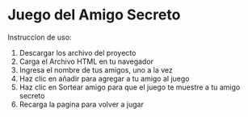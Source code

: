 <h1>Juego del Amigo Secreto</h1>
<p>Instruccion de uso:</p>

1. Descargar los archivo del proyecto
2. Carga el Archivo HTML en tu navegador
3. Ingresa el nombre de tus amigos, uno a la vez
4. Haz clic en añadir para agregar a tu amigo al juego
5. Haz clic en Sortear amigo para que el juego te muestre a tu amigo secreto
6. Recarga la pagina para volver a jugar
